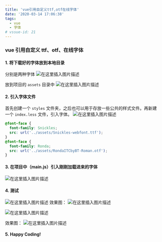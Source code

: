```yaml
---
title: 'vue引用自定义ttf,otf在线字体'
date: '2020-03-14 17:06:38'
tags:
  - vue
  - 字体
# vssue-id: 21
---
```


### vue 引用自定义 ttf、otf、在线字体

#### 1. 将下载好的字体放到本地目录

分别是两种字体
![在这里插入图片描述](https://chatflow-files-cdn-1256085166.file.myqcloud.com/2018101123140241.png)

放到项目的 `assets` 目录中
![在这里插入图片描述](https://chatflow-files-cdn-1256085166.file.myqcloud.com/20181011231505484.png)

#### 2. 引入字体文件

首先创建一个 `styles` 文件夹，之后也可以用于存放一些公共的样式文件。再新建一个 `index.less` 文件，引入字体。
![在这里插入图片描述](https://chatflow-files-cdn-1256085166.file.myqcloud.com/20181011232447610.png)

```css
@font-face {
  font-family: Snickles;
  src: url('../assets/Snickles-webfont.ttf');
}
@font-face {
  font-family: Ronda;
  src: url('../assets/RondaITCbyBT-Roman.otf');
}
```

#### 3. 在项目中（main.js）引入刚刚加载进来的字体

![在这里插入图片描述](https://chatflow-files-cdn-1256085166.file.myqcloud.com/20181011232048180.png)

#### 4. 测试

![在这里插入图片描述](https://chatflow-files-cdn-1256085166.file.myqcloud.com/20181011232301318.png)
效果图：
![在这里插入图片描述](https://chatflow-files-cdn-1256085166.file.myqcloud.com/20181011232355373.png)

![在这里插入图片描述](https://chatflow-files-cdn-1256085166.file.myqcloud.com/20181011232510368.png)

效果图：
![在这里插入图片描述](https://chatflow-files-cdn-1256085166.file.myqcloud.com/20181011232534170.png)

#### 5. Happy Coding!
